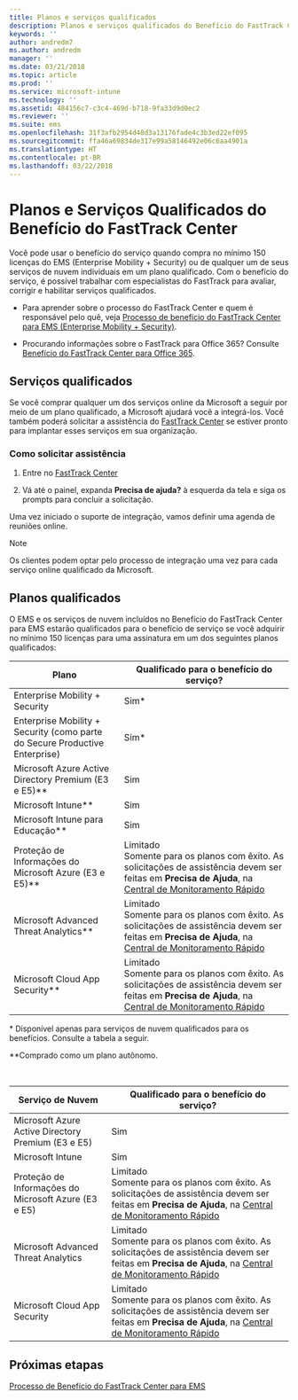 ```yaml
---
title: Planos e serviços qualificados
description: Planos e serviços qualificados do Benefício do FastTrack Center
keywords: ''
author: andredm7
ms.author: andredm
manager: ''
ms.date: 03/21/2018
ms.topic: article
ms.prod: ''
ms.service: microsoft-intune
ms.technology: ''
ms.assetid: 484156c7-c3c4-469d-b718-9fa33d9d0ec2
ms.reviewer: ''
ms.suite: ems
ms.openlocfilehash: 31f3afb2954d48d3a13176fade4c3b3ed22ef095
ms.sourcegitcommit: ffa46a69834de317e99a58146492e06c6aa4901a
ms.translationtype: HT
ms.contentlocale: pt-BR
ms.lasthandoff: 03/22/2018
---
```

# <a name="fasttrack-center-benefit-eligible-services-and-plans"></a>Planos e Serviços Qualificados do Benefício do FastTrack Center
Você pode usar o benefício do serviço quando compra no mínimo 150 licenças do EMS (Enterprise Mobility + Security) ou de qualquer um de seus serviços de nuvem individuais em um plano qualificado. Com o benefício do serviço, é possível trabalhar com especialistas do FastTrack para avaliar, corrigir e habilitar serviços qualificados.

- Para aprender sobre o processo do FastTrack Center e quem é responsável pelo quê, veja [Processo de benefício do FastTrack Center para EMS (Enterprise Mobility + Security)](fasttrack-center-benefit-process-for-enterprise-mobility-suite-ems.md).

- Procurando informações sobre o FastTrack para Office 365? Consulte [Benefício do FastTrack Center para Office 365](https://technet.microsoft.com/library/office-365-onboarding-benefit.aspx).

## <a name="eligible-services"></a>Serviços qualificados

Se você comprar qualquer um dos serviços online da Microsoft a seguir por meio de um plano qualificado, a Microsoft ajudará você a integrá-los. Você também poderá solicitar a assistência do [FastTrack Center](http://fasttrack.microsoft.com/) se estiver pronto para implantar esses serviços em sua organização.

### <a name="to-request-assistance"></a>Como solicitar assistência

1. Entre no [FastTrack Center](http://fasttrack.microsoft.com/)

2. Vá até o painel, expanda **Precisa de ajuda?** à esquerda da tela e siga os prompts para concluir a solicitação.

Uma vez iniciado o suporte de integração, vamos definir uma agenda de reuniões online.

> [!NOTE]
> Os clientes podem optar pelo processo de integração uma vez para cada serviço online qualificado da Microsoft.

## <a name="eligible-plans"></a>Planos qualificados
O EMS e os serviços de nuvem incluídos no Benefício do FastTrack Center para EMS estarão qualificados para o benefício de serviço se você adquirir no mínimo 150 licenças para uma assinatura em um dos seguintes planos qualificados:

|Plano|Qualificado para o benefício do serviço?|
|--------|-------------------------------------|
|Enterprise Mobility + Security |Sim*|
|Enterprise Mobility + Security (como parte do Secure Productive Enterprise)|Sim*|
|Microsoft Azure Active Directory Premium (E3 e E5)**|Sim|
|Microsoft Intune**|Sim|
|Microsoft Intune para Educação** |Sim |
|Proteção de Informações do Microsoft Azure (E3 e E5)**|Limitado</br>Somente para os planos com êxito. As solicitações de assistência devem ser feitas em **Precisa de Ajuda**, na [Central de Monitoramento Rápido](https://fasttrack.microsoft.com/)|
|Microsoft Advanced Threat Analytics**|Limitado</br>Somente para os planos com êxito. As solicitações de assistência devem ser feitas em **Precisa de Ajuda**, na [Central de Monitoramento Rápido](https://fasttrack.microsoft.com/)|
|Microsoft Cloud App Security**|Limitado</br>Somente para os planos com êxito. As solicitações de assistência devem ser feitas em **Precisa de Ajuda**, na [Central de Monitoramento Rápido](https://fasttrack.microsoft.com/)|

&ast; Disponível apenas para serviços de nuvem qualificados para os benefícios. Consulte a tabela a seguir.

**Comprado como um plano autônomo.

&nbsp;

|Serviço de Nuvem|Qualificado para o benefício do serviço?|
|--------|-------------------------------------|
|Microsoft Azure Active Directory Premium (E3 e E5)|Sim|
|Microsoft Intune|Sim|
|Proteção de Informações do Microsoft Azure (E3 e E5)|Limitado</br>Somente para os planos com êxito. As solicitações de assistência devem ser feitas em **Precisa de Ajuda**, na [Central de Monitoramento Rápido](https://fasttrack.microsoft.com/)|
|Microsoft Advanced Threat Analytics|Limitado</br>Somente para os planos com êxito. As solicitações de assistência devem ser feitas em **Precisa de Ajuda**, na [Central de Monitoramento Rápido](https://fasttrack.microsoft.com/)|
|Microsoft Cloud App Security|Limitado</br>Somente para os planos com êxito. As solicitações de assistência devem ser feitas em **Precisa de Ajuda**, na [Central de Monitoramento Rápido](https://fasttrack.microsoft.com/)|

## <a name="next-steps"></a>Próximas etapas

[Processo de Benefício do FastTrack Center para EMS](fasttrack-center-benefit-process-for-ems-environment-expectations.md)
